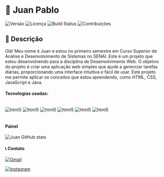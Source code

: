 # 🌟 Juan Pablo



<p alig="center">
  <img src="https://img.shields.io/badge/version-1.0.0-blue" alt="Versão">
  <img src="https://img.shields.io/badge/license-MIT-green" alt="Licença">
  <img src="https://img.shields.io/badge/build-passing-brightgreen" alt="Build Status">
  <img src="https://img.shields.io/badge/contributions-welcome-orange" alt="Contribuições">
</p>



## 📝 Descrição

Olá! Meu nome é Juan e estou no primeiro semestre em Curso Superior de Análise e Desenvolvimento de Sistemas no SENAI. Este é um projeto que estou desenvolvendo para a disciplina de Desenvolvimento Web. O objetivo do projeto é criar uma aplicação web simples que ajude a gerenciar tarefas diárias, proporcionando uma interface intuitiva e fácil de usar. Este projeto me permite aplicar os conceitos que estou aprendendo, como HTML, CSS, JavaScript e Java.


#### Tecnologias usadas:
<div style="display: inline_block"><br/>
<img alig="center" alt="html5" src="https://img.shields.io/badge/HTML5-E34F26?style=for-the-badge&logo=html5&logoColor=white"/> 
<img alig="center" alt="html5" src="https://img.shields.io/badge/Java-ED8B00?style=for-the-badge&logo=openjdk&logoColor=white"/> 
<img alig="center" alt="html5" src="https://img.shields.io/badge/Python-14354C?style=for-the-badge&logo=python&logoColor=white"/> 
<img alig="center" alt="html5" src="https://img.shields.io/badge/CSS3-1572B6?style=for-the-badge&logo=css3&logoColor=white"/> 
<img alig="center" alt="html5" src="https://img.shields.io/badge/JavaScript-323330?style=for-the-badge&logo=javascript&logoColor=F7DF1E"/> 
<img alig="center" alt="html5" src="https://img.shields.io/badge/C-00599C?style=for-the-badge&logo=c&logoColor=white"/> 
</div>

<div><br/>

#### Painel
![Juan GitHub stats](https://github-readme-stats.vercel.app/api?username=juansilverio12&show_icons=true&theme=dark)


#### 📞 Contato

[![Gmail](https://img.shields.io/badge/Gmail-D14836?style=for-the-badge&logo=gmail&logoColor=white)](juanpinpa50@gmail.com)

[![Instagram](https://img.shields.io/badge/Instagram-E4405F?style=for-the-badge&logo=instagram&logoColor=white)](https://www.instagram.com/juupbs/)

